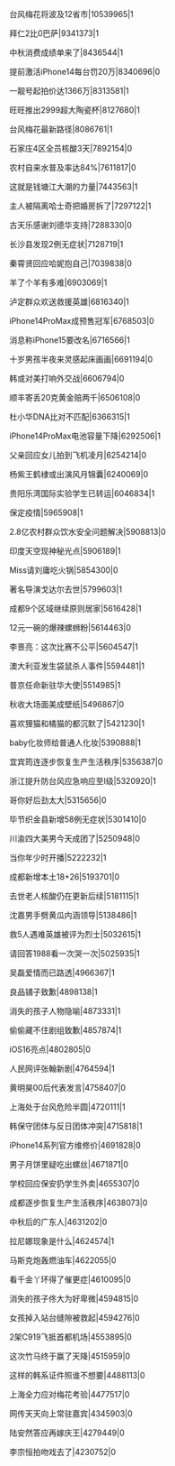 台风梅花将波及12省市|10539965|1

拜仁2比0巴萨|9341373|1

中秋消费成绩单来了|8436544|1

提前激活iPhone14每台罚20万|8340696|0

一靓号起拍价达1366万|8313581|1

旺旺推出2999超大陶瓷杯|8127680|1

台风梅花最新路径|8086761|1

石家庄4区全员核酸3天|7892154|0

农村自来水普及率达84%|7611817|0

这就是钱塘江大潮的力量|7443563|1

主人被隔离哈士奇把婚房拆了|7297122|1

古天乐感谢刘德华支持|7288330|0

长沙县发现2例无症状|7128719|1

秦霄贤回应哈妮抱自己|7039838|0

羊了个羊有多难|6903069|1

泸定群众欢送救援英雄|6816340|1

iPhone14ProMax成预售冠军|6768503|0

消息称iPhone15要改名|6716566|1

十岁男孩半夜来灵感起床画画|6691194|0

韩或对美打响外交战|6606794|0

顺丰寄丢20克黄金赔两千|6506108|0

杜小华DNA比对不匹配|6366315|1

iPhone14ProMax电池容量下降|6292506|1

父亲回应女儿拍到飞机凌月|6254214|0

杨紫王鹤棣或出演风月锦囊|6240069|0

贵阳乐湾国际实验学生已转运|6046834|1

保定疫情|5965908|1

2.8亿农村群众饮水安全问题解决|5908813|0

印度天空现神秘光点|5906189|1

Miss请刘庸吃火锅|5854300|0

著名导演戈达尔去世|5799603|1

成都9个区域继续原则居家|5616428|1

12元一碗的爆辣螺蛳粉|5614463|0

李景亮：这次比赛不公平|5604547|1

澳大利亚发生袋鼠杀人事件|5594481|1

普京任命新驻华大使|5514985|1

秋收大场面美成壁纸|5496867|0

喜欢狸猫和橘猫的都沉默了|5421230|1

baby化妆师给普通人化妆|5390888|1

宜宾筠连逐步恢复生产生活秩序|5356387|0

浙江提升防台风应急响应至Ⅰ级|5320920|1

哥你好后劲太大|5315656|0

毕节织金县新增58例无症状|5301410|0

川渝四大美男今天成团了|5250948|0

当你年少时开播|5222232|1

成都新增本土18+26|5193701|0

去世老人核酸仍在更新后续|5181115|1

沈嘉男手劈黄瓜内涵领导|5138486|1

救5人遇难英雄被评为烈士|5032615|1

请回答1988看一次哭一次|5025935|1

吴磊爱情而已路透|4966367|1

良品铺子致歉|4898138|1

消失的孩子人物隐喻|4873331|1

偷偷藏不住剧组致歉|4857874|1

iOS16亮点|4802805|0

人民网评张翰新剧|4764594|1

黄明昊00后代表发言|4758407|0

上海处于台风危险半圆|4720111|1

韩保守团体与反日团体冲突|4715818|1

iPhone14系列官方维修价|4691828|0

男子月饼里疑吃出螺丝|4671871|0

学校回应保安扔学生外卖|4655307|0

成都逐步恢复生产生活秩序|4638073|0

中秋后的广东人|4631202|0

拉尼娜现象是什么|4624574|1

马斯克炮轰燃油车|4622055|0

看千金丫环得了催更症|4610095|0

消失的孩子佟大为好卑微|4594815|0

女孩掉入站台缝隙被救起|4594276|0

2架C919飞抵首都机场|4553895|0

这次竹马终于赢了天降|4515959|0

这样的韩系证件照谁不想要|4488113|0

上海全力应对梅花考验|4477517|0

网传天天向上常驻嘉宾|4345903|0

陆安然答应再嫁庆王|4279449|0

李宗恒拍吻戏去了|4230752|0


